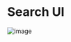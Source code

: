 # Search UI

![image](https://user-images.githubusercontent.com/46562212/204078435-6b51924b-e616-41f5-8fcf-811505ed3158.png)
